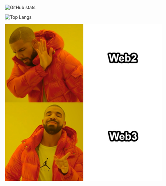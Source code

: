 
<!--
**reborn-sama/reborn-sama** is a ✨ _special_ ✨ repository because its `README.md` (this file) appears on your GitHub profile.

Here are some ideas to get you started:

- 🔭 I’m currently working on ...
- 🌱 I’m currently learning ...
- 👯 I’m looking to collaborate on ...
- 🤔 I’m looking for help with ...
- 💬 Ask me about ...
- 📫 How to reach me: ...
- 😄 Pronouns: ...
- ⚡ Fun fact: ...
-->

![GitHub stats](https://github-readme-stats.vercel.app/api?username=reborn-sama&hide=stars,issues&count_private=true&show_icons=true&bg_color=30,e96443,904e95&title_color=fff&text_color=fff)


![Top Langs](https://github-readme-stats.vercel.app/api/top-langs/?username=reborn-sama&count_private=true&show_icons=true&bg_color=30,e96443,904e95&title_color=fff&text_color=fff)

![photo](./meme.png)
